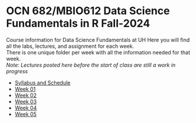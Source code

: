 # OCN 682/MBIO612 Data Science Fundamentals in R Fall-2024
Course information for Data Science Fundamentals at UH
Here you will find all the labs, lectures, and assignment for each week.  
There is one unique folder per week with all the information needed for that week.  
*Note: Lectures posted here before the start of class are still a work in progress*

- [Syllabus and Schedule](https://github.com/OCN-682-UH/Fall_2024/tree/main/Syllabus_and_Schedule)
- [Week 01](https://github.com/OCN-682-UH/Fall_2024/tree/main/Week_01)
- [Week 02](https://github.com/OCN-682-UH/Fall_2024/tree/main/Week_02)
- [Week 03](https://github.com/OCN-682-UH/Fall_2024/tree/main/Week_03)
- [Week 04](https://github.com/OCN-682-UH/Fall_2024/tree/main/Week_04)
- [Week 05](https://github.com/OCN-682-UH/Fall_2024/tree/main/Week_05)




